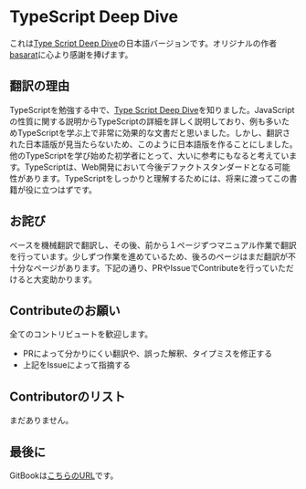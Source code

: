 # TypeScript Deep Dive
これは[Type Script Deep Dive](https://github.com/basarat/typescript-book/)の日本語バージョンです。オリジナルの作者[basarat](https://github.com/basarat)に心より感謝を捧げます。

## 翻訳の理由
TypeScriptを勉強する中で、[Type Script Deep Dive](https://github.com/basarat/typescript-book/)を知りました。JavaScriptの性質に関する説明からTypeScriptの詳細を詳しく説明しており、例も多いためTypeScriptを学ぶ上で非常に効果的な文書だと思いました。しかし、翻訳された日本語版が見当たらないため、このように日本語版を作ることにしました。他のTypeScriptを学び始めた初学者にとって、大いに参考にもなると考えています。TypeScriptは、Web開発において今後デファクトスタンダードとなる可能性があります。TypeScriptをしっかりと理解するためには、将来に渡ってこの書籍が役に立つはずです。

## お詫び
ベースを機械翻訳で翻訳し、その後、前から１ページずつマニュアル作業で翻訳を行っています。少しずつ作業を進めているため、後ろのページはまだ翻訳が不十分なページがあります。下記の通り、PRやIssueでContributeを行っていただけると大変助かります。

## Contributeのお願い
全てのコントリビュートを歓迎します。
- PRによって分かりにくい翻訳や、誤った解釈、タイプミスを修正する
- 上記をIssueによって指摘する

## Contributorのリスト
まだありません。

## 最後に
GitBookは[こちらのURL](https://typescript-jp.gitbook.io/deep-dive/)です。
